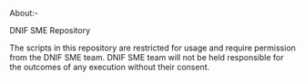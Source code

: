 About:- 

DNIF SME Repository

The scripts in this repository are restricted for usage and require permission from the DNIF SME team. DNIF SME team will not be held responsible for the outcomes of any execution without their consent.
